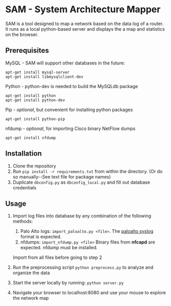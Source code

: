 # SAM - System Architecture Mapper

SAM is a tool designed to map a network based on the data log of a router.
It runs as a local python-based server and displays the a map and statistics on the browser.

## Prerequisites

MySQL - SAM will support other databases in the future:

    apt-get install mysql-server
    apt-get install libmysqlclient-dev

Python - python-dev is needed to build the MySQLdb package

    apt-get install python
    apt-get install python-dev

Pip - _optional_, but convenient for installing python packages

    apt-get install python-pip

nfdump - _optional_, for importing Cisco binary NetFlow dumps

    apt-get install nfdump

## Installation

1. Clone the repository
2. Run `pip install -r requirements.txt` from within the directory. (Or do so manually--See text file for package names)
3. Duplicate `dbconfig.py` as `dbconfig_local.py` and fill out database credentials

## Usage

1. Import log files into database by any combination of the following methods:
   1. Palo Alto logs: `import_paloalto.py <file>`. The [paloalto syslog](https://www.paloaltonetworks.com/documentation/61/pan-os/pan-os/reports-and-logging/syslog-field-descriptions.html) format is expected.
   2. nfdumps: `import_nfdump.py <file>` Binary files from **nfcapd** are expected. nfdump must be installed.

   Import from all files before going to step 2
2. Run the preprocessing script `python preprocess.py` to analyze and organize the data

3. Start the server locally by running: `python server.py`

4. Navigate your browser to localhost:8080 and use your mouse to explore the network map
